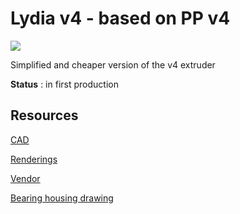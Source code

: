 # Lydia v4 - based on PP v4

![](./Renderings/pers-cut-revA.JPG)

Simplified and cheaper version of the v4 extruder

**Status** : in first production

## Resources

[CAD](./CAD)

[Renderings](./Renderings)

[Vendor](./vendor/)

[Bearing housing drawing](./drawings/Lydia_V4_Bearing_housing.PDF)

